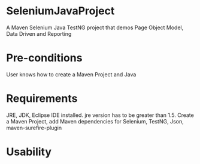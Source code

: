 # SeleniumJavaProject

A Maven Selenium Java TestNG project that demos Page Object Model, Data Driven and Reporting

# Pre-conditions
User knows how to create a Maven Project and Java

# Requirements
JRE, JDK, Eclipse IDE installed. 
jre version has to be greater than 1.5.
Create a Maven Project, add Maven dependencies for Selenium, TestNG, Json, maven-surefire-plugin
# Usability
